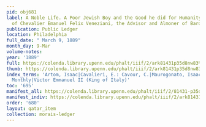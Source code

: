 ```yaml
---
pid: obj681
label: A Noble Life. A Poor Jewish Boy and the Good he did for Humanity. Reminiscences
  of Chevalier Emanuel Felix Veneziani, the Advisor and Almoner of Baron de Hirsch.
publication: Public Ledger
location: Philadelphia
full_date: " March 9, 1889"
month_day: 9-Mar
volume-notes:
year: '1889'
full: https://colenda.library.upenn.edu/phalt/iiif/2/ark81431p35d8nw83%2FSHA256E-s8089470--cb69f49aedb2d72ec77b7422174ce87cf71f20b0d033f5600ec4e9b432287801.jpeg/full/3500,/0/default.jpg
thumb: https://colenda.library.upenn.edu/phalt/iiif/2/ark81431p35d8nw83%2FSHA256E-s8089470--cb69f49aedb2d72ec77b7422174ce87cf71f20b0d033f5600ec4e9b432287801.jpeg/full/!200,200/0/default.jpg
index_terms: 'Artom, Isaac|Cavalieri, E.: Cavour, C.|Maurogonato, Isaac Pesaro|Menorah
  Monthly|Victor Emmanuel II (King of Italy)'
toc: '695'
manifest_all: https://colenda.library.upenn.edu/phalt/iiif/2/81431-p35d8nw83/manifest
manifest_indiv: https://colenda.library.upenn.edu/phalt/iiif/2/ark81431p35d8nw83%2FSHA256E-s8089470--cb69f49aedb2d72ec77b7422174ce87cf71f20b0d033f5600ec4e9b432287801.jpeg
order: '680'
layout: qatar_item
collection: morais-ledger
---
```

